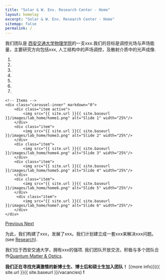 ```yaml
---
title: "Solar & W. Env. Research Center - Home"
layout: homelay
excerpt: "Solar & W. Env. Research Center - Home"
sitemap: false
permalink: /
---
```


我们团队是 [西安交通大学物理学院](http://phy.xjtu.edu.cn/)的一支xxx.我们的目标是调控光场与声场能量，主要研究方向包括xxx, 人工结构中的声场调控，及散射介质中的光声成像.


<div markdown="0" id="carousel" class="carousel slide" data-ride="carousel" data-interval="4000" data-pause="hover" >
    <!-- Menu -->
    <ol class="carousel-indicators">
        <li data-target="#carousel" data-slide-to="0" class="active"></li>
        <li data-target="#carousel" data-slide-to="1"></li>
        <li data-target="#carousel" data-slide-to="2"></li>
        <li data-target="#carousel" data-slide-to="3"></li>
        <li data-target="#carousel" data-slide-to="4"></li>
        <li data-target="#carousel" data-slide-to="5"></li>
        <li data-target="#carousel" data-slide-to="6"></li>
    </ol>

    <!-- Items -->
    <div class="carousel-inner" markdown="0">
        <div class="item active">
            <img src="{{ site.url }}{{ site.baseurl }}/images/lab_home/home1.png" alt="Slide 1" width="25%"/>
        </div>
        <div class="item">
            <img src="{{ site.url }}{{ site.baseurl }}/images/lab_home/home3.png" alt="Slide 2" width="25%"/>
        </div>
        <div class="item">
            <img src="{{ site.url }}{{ site.baseurl }}/images/lab_home/home4.png" alt="Slide 3" width="25%"/>
        </div>
        <div class="item">
            <img src="{{ site.url }}{{ site.baseurl }}/images/lab_home/home5.png" alt="Slide 4" width="25%"/>
        </div>
        <div class="item">
            <img src="{{ site.url }}{{ site.baseurl }}/images/lab_home/home6.png" alt="Slide 5" width="25%"/>
        </div>       
         <div class="item">
            <img src="{{ site.url }}{{ site.baseurl }}/images/lab_home/home7.png" alt="Slide 6" width="25%"/>
        </div>
    </div>
  <a class="left carousel-control" href="#carousel" role="button" data-slide="prev">
    <span class="glyphicon glyphicon-chevron-left" aria-hidden="true"></span>
    <span class="sr-only">Previous</span>
  </a>
  <a class="right carousel-control" href="#carousel" role="button" data-slide="next">
    <span class="glyphicon glyphicon-chevron-right" aria-hidden="true"></span>
    <span class="sr-only">Next</span>
  </a>
</div>




为此，我们构建了xxx，发展了xxx。我们计划建立成一套xxx来解决xxx问题。 (see [Research](research)).

我们位于西安交通大学，拥有xxx的强项. 我们团队开放交流，积极与多个团队合作[Quantum Matter & Optics](http://www.physics.leidenuniv.nl/qo-home).

<!--  **We are  looking for passionate new PhD students, Postdocs, and Master students to join the team** [(more info)]({{ site.url }}{{ site.baseurl }}/vacancies) **!** -->
 **我们正在寻找充满激情的新博士生、博士后和硕士生加入团队！** [(more info)]({{ site.url }}{{ site.baseurl }}/vacancies) **!**

<!-- We are grateful for funding from Leiden University, [NWO](www.nwo.nl) ([Vidi talent scheme](http://www.nwo.nl/en/research-and-results/programmes/Talent+Scheme) and the [Frontiers in Nanoscience program](https://www.universiteitleiden.nl/en/research/research-projects/science/frontiers-of-nanoscience-nanofront)), and from an [ERC starting grant](https://erc.europa.eu/funding/starting-grants).

<figure class="fourth">
  <img src="{{ site.url }}{{ site.baseurl }}/images/logopic/Logo_Leiden.jpg" style="width: 210px">
  <img src="{{ site.url }}{{ site.baseurl }}/images/logopic/Logo_Nanofront.jpg" style="width: 110px">
  <img src="{{ site.url }}{{ site.baseurl }}/images/logopic/Logo_NWO.jpg" style="width: 120px">
  <img src="{{ site.url }}{{ site.baseurl }}/images/logopic/Logo_ERC.jpg" style="width: 110px">
</figure> -->
